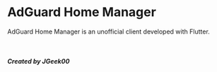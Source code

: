 # AdGuard Home Manager
AdGuard Home Manager is an unofficial client developed with Flutter.

<br>

##### Created by JGeek00